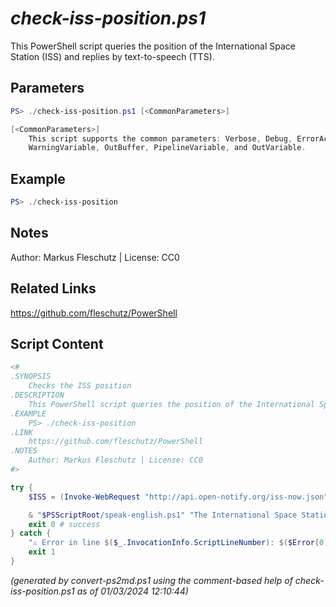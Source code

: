 *check-iss-position.ps1*
================

This PowerShell script queries the position of the International Space Station (ISS) and replies by text-to-speech (TTS).

Parameters
----------
```powershell
PS> ./check-iss-position.ps1 [<CommonParameters>]

[<CommonParameters>]
    This script supports the common parameters: Verbose, Debug, ErrorAction, ErrorVariable, WarningAction, 
    WarningVariable, OutBuffer, PipelineVariable, and OutVariable.
```

Example
-------
```powershell
PS> ./check-iss-position

```

Notes
-----
Author: Markus Fleschutz | License: CC0

Related Links
-------------
https://github.com/fleschutz/PowerShell

Script Content
--------------
```powershell
<#
.SYNOPSIS
	Checks the ISS position
.DESCRIPTION
	This PowerShell script queries the position of the International Space Station (ISS) and replies by text-to-speech (TTS).
.EXAMPLE
	PS> ./check-iss-position
.LINK
	https://github.com/fleschutz/PowerShell
.NOTES
	Author: Markus Fleschutz | License: CC0
#>

try {
	$ISS = (Invoke-WebRequest "http://api.open-notify.org/iss-now.json" -userAgent "curl" -useBasicParsing).Content | ConvertFrom-Json

	& "$PSScriptRoot/speak-english.ps1" "The International Space Station is currently at $($ISS.iss_position.longitude)° longitude and $($ISS.iss_position.latitude)° latitude."
	exit 0 # success
} catch {
	"⚠️ Error in line $($_.InvocationInfo.ScriptLineNumber): $($Error[0])"
	exit 1
}
```

*(generated by convert-ps2md.ps1 using the comment-based help of check-iss-position.ps1 as of 01/03/2024 12:10:44)*
